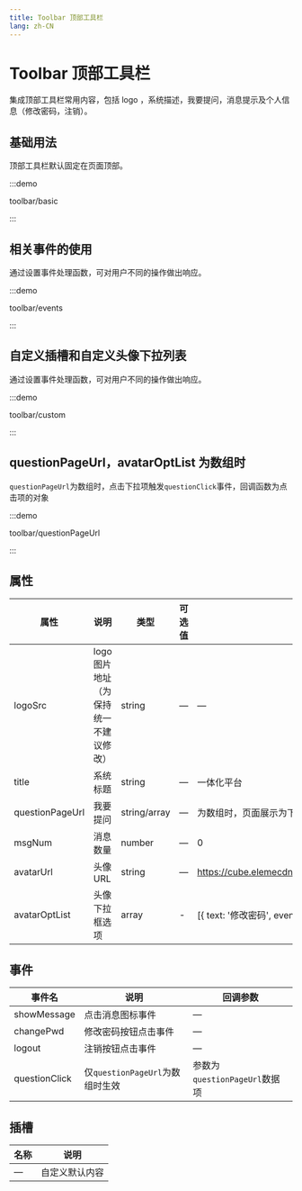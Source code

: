 ```yaml
---
title: Toolbar 顶部工具栏
lang: zh-CN
---
```


# Toolbar 顶部工具栏

集成顶部工具栏常用内容，包括 logo ，系统描述，我要提问，消息提示及个人信息（修改密码，注销）。

## 基础用法

顶部工具栏默认固定在页面顶部。

:::demo

toolbar/basic

:::

## 相关事件的使用

通过设置事件处理函数，可对用户不同的操作做出响应。

:::demo

toolbar/events

:::

## 自定义插槽和自定义头像下拉列表

通过设置事件处理函数，可对用户不同的操作做出响应。

:::demo

toolbar/custom

:::

## questionPageUrl，avatarOptList 为数组时

`questionPageUrl`为数组时，点击下拉项触发`questionClick`事件，回调函数为点击项的对象

:::demo

toolbar/questionPageUrl

:::

## 属性

| 属性            | 说明                                  | 类型         | 可选值 | 默认值                                                                         |
| --------------- | ------------------------------------- | ------------ | ------ | ------------------------------------------------------------------------------ |
| logoSrc         | logo 图片地址（为保持统一不建议修改） | string       | —      | —                                                                              |
| title           | 系统标题                              | string       | —      | 一体化平台                                                                     |
| questionPageUrl | 我要提问                              | string/array | —      | 为数组时，页面展示为下拉项，点击下拉项触发`questionClick`事件击                |
| msgNum          | 消息数量                              | number       | —      | 0                                                                              |
| avatarUrl       | 头像 URL                              | string       | —      | https://cube.elemecdn.com/3/7c/3ea6beec64369c2642b92c6726f1epng.png            |
| avatarOptList   | 头像下拉框选项                        | array        | -      | [{ text: '修改密码', event: 'changePwd', }, { text: '注销', event: 'logout' }] |

## 事件

| 事件名        | 说明                            | 回调参数                      |
| ------------- | ------------------------------- | ----------------------------- |
| showMessage   | 点击消息图标事件                | —                             |
| changePwd     | 修改密码按钮点击事件            | —                             |
| logout        | 注销按钮点击事件                | —                             |
| questionClick | 仅`questionPageUrl`为数组时生效 | 参数为`questionPageUrl`数据项 |

## 插槽

| 名称 | 说明           |
| ---- | -------------- |
| —    | 自定义默认内容 |
